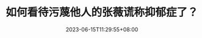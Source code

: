 ---
title: "如何看待污蔑他人的张薇谎称抑郁症了？"
date: 2023-06-15T11:29:55+08:00
categories: 
tags: 
draft: false
cover: /11.JPG
---